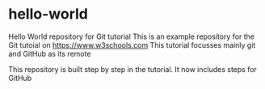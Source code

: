 # hello-world
Hello World repository for Git tutorial
This is an example repository for the Git tutoial on https://www.w3schools.com
This tutorial focusses mainly git and GitHub as its remote


This repository is built step by step in the tutorial.
It now includes steps for GitHub
